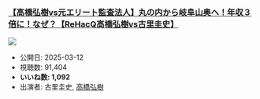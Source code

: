 ### [【高橋弘樹vs元エリート監査法人】丸の内から岐阜山奥へ！年収３倍に！なぜ？【ReHacQ高橋弘樹vs古里圭史】](https://www.youtube.com/watch?v=9UhSnaoMw_E)
[![](https://img.youtube.com/vi/9UhSnaoMw_E/sddefault.jpg)](https://www.youtube.com/watch?v=9UhSnaoMw_E)
-   公開日: 2025-03-12
-   視聴数: 91,404
-   **いいね数: 1,092**
-   出演者: 古里圭史, [高橋弘樹](/rehacq_fan/people/高橋弘樹 "wikilink")
